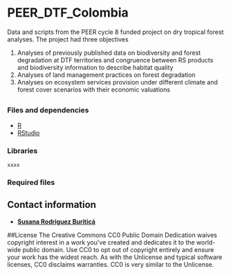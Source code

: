 # PEER_DTF_Colombia
 Data and scripts from the PEER cycle 8 funded project on dry tropical forest analyses. The project had three objectives
1) Analyses of previously published data on biodiversity and forest degradation at DTF territories and congruence between RS products and biodiversity information to describe habitat quality
2) Analyses of land management practices on forest degradation
3) Analyses on ecosystem services provision under different climate and forest cover scenarios with their economic valuations

## 

### Files and dependencies

* [R](https://cran.r-project.org/mirrors.html)
* [RStudio](https://www.rstudio.com/products/rstudio/download/#download)

### Libraries


```
xxxx
```

### Required files


## Contact information

* **[Susana Rodriguez Buriticá](drodriguez@humboldt.org.co)**

##License
The Creative Commons CC0 Public Domain Dedication waives copyright interest in a work you've created and dedicates it to the world-wide public domain. Use CC0 to opt out of copyright entirely and ensure your work has the widest reach. As with the Unlicense and typical software licenses, CC0 disclaims warranties. CC0 is very similar to the Unlicense.
